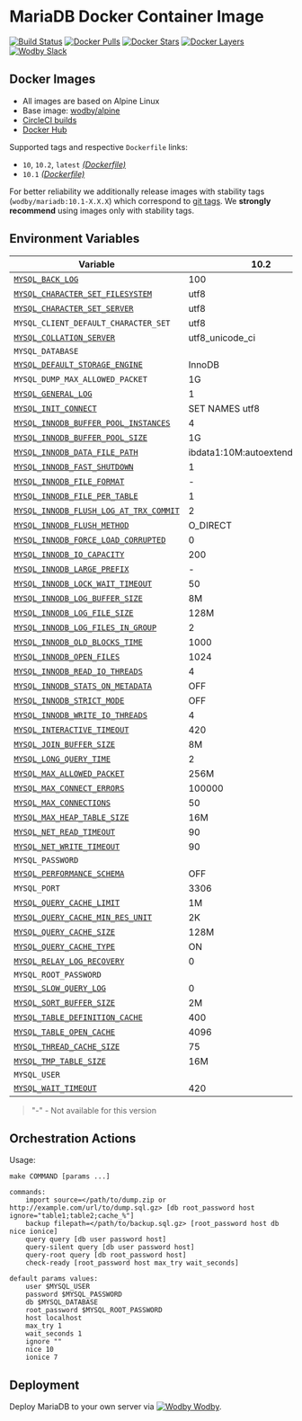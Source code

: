 # MariaDB Docker Container Image

[![Build Status](https://circleci.com/gh/wodby/mariadb/tree/master.svg?style=shield&circle-token=cc886e09fd6fd0458c7d0e4563ab90d072ccd0bc)](https://circleci.com/gh/wodby/mariadb)
[![Docker Pulls](https://img.shields.io/docker/pulls/wodby/mariadb.svg)](https://hub.docker.com/r/wodby/mariadb)
[![Docker Stars](https://img.shields.io/docker/stars/wodby/mariadb.svg)](https://hub.docker.com/r/wodby/mariadb)
[![Docker Layers](https://images.microbadger.com/badges/image/wodby/mariadb.svg)](https://microbadger.com/images/wodby/mariadb)
[![Wodby Slack](http://slack.wodby.com/badge.svg)](http://slack.wodby.com)

## Docker Images

* All images are based on Alpine Linux
* Base image: [wodby/alpine](https://github.com/wodby/alpine)
* [CircleCI builds](https://circleci.com/gh/wodby/mariadb) 
* [Docker Hub](https://hub.docker.com/r/wodby/mariadb)

Supported tags and respective `Dockerfile` links:

* `10`, `10.2`, `latest` [_(Dockerfile)_](https://github.com/wodby/mariadb/tree/master/10/Dockerfile)
* `10.1` [_(Dockerfile)_](https://github.com/wodby/mariadb/tree/master/10/Dockerfile)

For better reliability we additionally release images with stability tags (`wodby/mariadb:10.1-X.X.X`) which correspond to [git tags](https://github.com/wodby/mariadb/releases). We **strongly recommend** using images only with stability tags. 

## Environment Variables

[`MYSQL_BACK_LOG`]: https://mariadb.com/kb/en/library/server-system-variables#back_log
[`MYSQL_CHARACTER_SET_FILESYSTEM`]: https://mariadb.com/kb/en/library/server-system-variables#character_set_filesystem 
[`MYSQL_CHARACTER_SET_SERVER`]: https://mariadb.com/kb/en/library/server-system-variables#character_set_server 
[`MYSQL_COLLATION_SERVER`]: https://mariadb.com/kb/en/library/server-system-variables#collation_server
[`MYSQL_DEFAULT_STORAGE_ENGINE`]: https://mariadb.com/kb/en/library/server-system-variables#default_storage_engine
[`MYSQL_GENERAL_LOG`]: https://mariadb.com/kb/en/library/server-system-variables#general_log
[`MYSQL_INIT_CONNECT`]: https://mariadb.com/kb/en/library/server-system-variables#init_connect
[`MYSQL_INNODB_BUFFER_POOL_INSTANCES`]: https://mariadb.com/kb/en/library/xtradbinnodb-server-system-variables#innodb_buffer_pool_instances
[`MYSQL_INNODB_BUFFER_POOL_SIZE`]: https://mariadb.com/kb/en/library/xtradbinnodb-server-system-variables#innodb_buffer_pool_size
[`MYSQL_INNODB_DATA_FILE_PATH`]: https://mariadb.com/kb/en/library/xtradbinnodb-server-system-variables#innodb_data_file_path
[`MYSQL_INNODB_FAST_SHUTDOWN`]: https://mariadb.com/kb/en/library/xtradbinnodb-server-system-variables#innodb_fast_shutdown
[`MYSQL_INNODB_FILE_FORMAT`]: https://mariadb.com/kb/en/library/xtradbinnodb-server-system-variables#innodb_file_format
[`MYSQL_INNODB_FILE_PER_TABLE`]: https://mariadb.com/kb/en/library/xtradbinnodb-server-system-variables#innodb_file_per_table
[`MYSQL_INNODB_FLUSH_LOG_AT_TRX_COMMIT`]: https://mariadb.com/kb/en/library/xtradbinnodb-server-system-variables#innodb_flush_log_at_trx_commit
[`MYSQL_INNODB_FLUSH_METHOD`]: https://mariadb.com/kb/en/library/xtradbinnodb-server-system-variables#innodb_flush_method
[`MYSQL_INNODB_FORCE_LOAD_CORRUPTED`]: https://mariadb.com/kb/en/library/xtradbinnodb-server-system-variables#innodb_force_load_corrupted
[`MYSQL_INNODB_IO_CAPACITY`]: https://mariadb.com/kb/en/library/xtradbinnodb-server-system-variables#innodb_io_capacity
[`MYSQL_INNODB_LARGE_PREFIX`]: https://mariadb.com/kb/en/library/xtradbinnodb-server-system-variables#innodb_large_prefix
[`MYSQL_INNODB_LOCK_WAIT_TIMEOUT`]: https://mariadb.com/kb/en/library/xtradbinnodb-server-system-variables#innodb_lock_wait_timeout
[`MYSQL_INNODB_LOG_BUFFER_SIZE`]: https://mariadb.com/kb/en/library/xtradbinnodb-server-system-variables#innodb_log_buffer_size
[`MYSQL_INNODB_LOG_FILE_SIZE`]: https://mariadb.com/kb/en/library/xtradbinnodb-server-system-variables#innodb_log_file_size
[`MYSQL_INNODB_LOG_FILES_IN_GROUP`]: https://mariadb.com/kb/en/library/xtradbinnodb-server-system-variables#innodb_log_files_in_group
[`MYSQL_INNODB_OLD_BLOCKS_TIME`]: https://mariadb.com/kb/en/library/xtradbinnodb-server-system-variables#innodb_old_blocks_time
[`MYSQL_INNODB_OPEN_FILES`]: https://mariadb.com/kb/en/library/xtradbinnodb-server-system-variables#innodb_open_files
[`MYSQL_INNODB_READ_IO_THREADS`]: https://mariadb.com/kb/en/library/xtradbinnodb-server-system-variables#innodb_read_io_threads
[`MYSQL_INNODB_STATS_ON_METADATA`]: https://mariadb.com/kb/en/library/xtradbinnodb-server-system-variables#innodb_stats_on_metadata
[`MYSQL_INNODB_STRICT_MODE`]: https://mariadb.com/kb/en/library/xtradbinnodb-server-system-variables#innodb_strict_mode
[`MYSQL_INNODB_WRITE_IO_THREADS`]: https://mariadb.com/kb/en/library/xtradbinnodb-server-system-variables#innodb_write_io_threads
[`MYSQL_INTERACTIVE_TIMEOUT`]: https://mariadb.com/kb/en/library/server-system-variables#interactive_timeout
[`MYSQL_JOIN_BUFFER_SIZE`]: https://mariadb.com/kb/en/library/server-system-variables#join_buffer_size
[`MYSQL_LONG_QUERY_TIME`]: https://mariadb.com/kb/en/library/server-system-variables#long_query_time
[`MYSQL_MAX_ALLOWED_PACKET`]: https://mariadb.com/kb/en/library/server-system-variables#max_allowed_packet
[`MYSQL_MAX_CONNECT_ERRORS`]: https://mariadb.com/kb/en/library/server-system-variables#max_connect_errors
[`MYSQL_MAX_CONNECTIONS`]: https://mariadb.com/kb/en/library/server-system-variables#max_connections
[`MYSQL_MAX_HEAP_TABLE_SIZE`]: https://mariadb.com/kb/en/library/server-system-variables#max_heap_table_size
[`MYSQL_NET_READ_TIMEOUT`]: https://mariadb.com/kb/en/library/server-system-variables#net_read_timeout
[`MYSQL_NET_WRITE_TIMEOUT`]: https://mariadb.com/kb/en/library/server-system-variables#net_write_timeout
[`MYSQL_PERFORMANCE_SCHEMA`]: https://mariadb.com/kb/en/library/performance-schema-system-variables#performance_schema
[`MYSQL_QUERY_CACHE_LIMIT`]: https://mariadb.com/kb/en/library/server-system-variables#query_cache_limit
[`MYSQL_QUERY_CACHE_MIN_RES_UNIT`]: https://mariadb.com/kb/en/library/server-system-variables#query_cache_min_res_unit
[`MYSQL_QUERY_CACHE_SIZE`]: https://mariadb.com/kb/en/library/server-system-variables#query_cache_size
[`MYSQL_QUERY_CACHE_TYPE`]: https://mariadb.com/kb/en/library/server-system-variables#query_cache_type
[`MYSQL_RELAY_LOG_RECOVERY`]: https://mariadb.com/kb/en/library/replication-and-binary-log-server-system-variables#relay_log_recovery
[`MYSQL_SLOW_QUERY_LOG`]: https://mariadb.com/kb/en/library/server-system-variables#slow_query_log
[`MYSQL_SORT_BUFFER_SIZE`]: https://mariadb.com/kb/en/library/server-system-variables#sort_buffer_size
[`MYSQL_TABLE_DEFINITION_CACHE`]: https://mariadb.com/kb/en/library/server-system-variables#table_definition_cache
[`MYSQL_TABLE_OPEN_CACHE`]: https://mariadb.com/kb/en/library/server-system-variables#table_open_cache
[`MYSQL_THREAD_CACHE_SIZE`]: https://mariadb.com/kb/en/library/server-system-variables#thread_cache_size
[`MYSQL_TMP_TABLE_SIZE`]: https://mariadb.com/kb/en/library/server-system-variables#tmp_table_size
[`MYSQL_WAIT_TIMEOUT`]: https://mariadb.com/kb/en/library/server-system-variables#wait_timeout

| Variable                                 | 10.2                           | 10.1                           |
| ---------------------------------------- | ------------------------------ | ------------------------------ |
| [`MYSQL_BACK_LOG`]                       | 100                            | 100                            |
| [`MYSQL_CHARACTER_SET_FILESYSTEM`]       | utf8                           | utf8                           |
| [`MYSQL_CHARACTER_SET_SERVER`]           | utf8                           | utf8                           |
| `MYSQL_CLIENT_DEFAULT_CHARACTER_SET`     | utf8                           | utf8                           |
| [`MYSQL_COLLATION_SERVER`]               | utf8_unicode_ci                | utf8_unicode_ci                |
| `MYSQL_DATABASE`                         |                                |                                |
| [`MYSQL_DEFAULT_STORAGE_ENGINE`]         | InnoDB                         | InnoDB                         |
| `MYSQL_DUMP_MAX_ALLOWED_PACKET`          | 1G                             | 1G                             |
| [`MYSQL_GENERAL_LOG`]                    | 1                              | 1                              |
| [`MYSQL_INIT_CONNECT`]                   | SET NAMES utf8                 | SET NAMES utf8                 |
| [`MYSQL_INNODB_BUFFER_POOL_INSTANCES`]   | 4                              | 4                              |
| [`MYSQL_INNODB_BUFFER_POOL_SIZE`]        | 1G                             | 1G                             |
| [`MYSQL_INNODB_DATA_FILE_PATH`]          | ibdata1:10M:autoextend:max:10G | ibdata1:10M:autoextend:max:10G |
| [`MYSQL_INNODB_FAST_SHUTDOWN`]           | 1                              | 1                              |
| [`MYSQL_INNODB_FILE_FORMAT`]             | -                              | barracuda                      |
| [`MYSQL_INNODB_FILE_PER_TABLE`]          | 1                              | 1                              |
| [`MYSQL_INNODB_FLUSH_LOG_AT_TRX_COMMIT`] | 2                              | 2                              |
| [`MYSQL_INNODB_FLUSH_METHOD`]            | O_DIRECT                       | O_DIRECT                       |
| [`MYSQL_INNODB_FORCE_LOAD_CORRUPTED`]    | 0                              | 0                              |
| [`MYSQL_INNODB_IO_CAPACITY`]             | 200                            | 200                            |
| [`MYSQL_INNODB_LARGE_PREFIX`]            | -                              | 1                              |
| [`MYSQL_INNODB_LOCK_WAIT_TIMEOUT`]       | 50                             | 50                             |
| [`MYSQL_INNODB_LOG_BUFFER_SIZE`]         | 8M                             | 8M                             |
| [`MYSQL_INNODB_LOG_FILE_SIZE`]           | 128M                           | 128M                           |
| [`MYSQL_INNODB_LOG_FILES_IN_GROUP`]      | 2                              | 2                              |
| [`MYSQL_INNODB_OLD_BLOCKS_TIME`]         | 1000                           | 1000                           |
| [`MYSQL_INNODB_OPEN_FILES`]              | 1024                           | 1024                           |
| [`MYSQL_INNODB_READ_IO_THREADS`]         | 4                              | 4                              |
| [`MYSQL_INNODB_STATS_ON_METADATA`]       | OFF                            | OFF                            |
| [`MYSQL_INNODB_STRICT_MODE`]             | OFF                            | OFF                            |
| [`MYSQL_INNODB_WRITE_IO_THREADS`]        | 4                              | 4                              |
| [`MYSQL_INTERACTIVE_TIMEOUT`]            | 420                            | 420                            |
| [`MYSQL_JOIN_BUFFER_SIZE`]               | 8M                             | 8M                             |
| [`MYSQL_LONG_QUERY_TIME`]                | 2                              | 2                              |
| [`MYSQL_MAX_ALLOWED_PACKET`]             | 256M                           | 256M                           |
| [`MYSQL_MAX_CONNECT_ERRORS`]             | 100000                         | 100000                         |
| [`MYSQL_MAX_CONNECTIONS`]                | 50                             | 50                             |
| [`MYSQL_MAX_HEAP_TABLE_SIZE`]            | 16M                            | 16M                            |
| [`MYSQL_NET_READ_TIMEOUT`]               | 90                             | 90                             |
| [`MYSQL_NET_WRITE_TIMEOUT`]              | 90                             | 90                             |
| `MYSQL_PASSWORD`                         |                                |                                |
| [`MYSQL_PERFORMANCE_SCHEMA`]             | OFF                            | OFF                            |
| `MYSQL_PORT`                             | 3306                           | 3306                           |
| [`MYSQL_QUERY_CACHE_LIMIT`]              | 1M                             | 1M                             |
| [`MYSQL_QUERY_CACHE_MIN_RES_UNIT`]       | 2K                             | 2K                             |
| [`MYSQL_QUERY_CACHE_SIZE`]               | 128M                           | 128M                           |
| [`MYSQL_QUERY_CACHE_TYPE`]               | ON                             | ON                             |
| [`MYSQL_RELAY_LOG_RECOVERY`]             | 0                              | 0                              |
| `MYSQL_ROOT_PASSWORD`                    |                                |                                |
| [`MYSQL_SLOW_QUERY_LOG`]                 | 0                              | 0                              |
| [`MYSQL_SORT_BUFFER_SIZE`]               | 2M                             | 2M                             |
| [`MYSQL_TABLE_DEFINITION_CACHE`]         | 400                            | 400                            |
| [`MYSQL_TABLE_OPEN_CACHE`]               | 4096                           | 4096                           |
| [`MYSQL_THREAD_CACHE_SIZE`]              | 75                             | 75                             |
| [`MYSQL_TMP_TABLE_SIZE`]                 | 16M                            | 16M                            |
| `MYSQL_USER`                             |                                |                                |
| [`MYSQL_WAIT_TIMEOUT`]                   | 420                            | 420                            |

> "-" - Not available for this version

## Orchestration Actions

Usage:
```
make COMMAND [params ...]
 
commands:
    import source=</path/to/dump.zip or http://example.com/url/to/dump.sql.gz> [db root_password host ignore="table1;table2;cache_%"] 
    backup filepath=</path/to/backup.sql.gz> [root_password host db nice ionice] 
    query query [db user password host] 
    query-silent query [db user password host] 
    query-root query [db root_password host]
    check-ready [root_password host max_try wait_seconds]  
    
default params values:
    user $MYSQL_USER
    password $MYSQL_PASSWORD
    db $MYSQL_DATABASE
    root_password $MYSQL_ROOT_PASSWORD
    host localhost
    max_try 1
    wait_seconds 1
    ignore ""
    nice 10
    ionice 7
```

## Deployment

Deploy MariaDB to your own server via [![Wodby](https://www.google.com/s2/favicons?domain=wodby.com) Wodby](https://cloud.wodby.com/stackhub/3aa42a7c-db8b-40e9-aa3c-06218724fae6/overview).
